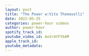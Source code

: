 ```yaml
---
layout: post
title: "The Power w:Vito Thomaselli"
date: 2022-05-25
categories: power-hour videos
author: power-hour
spotify_track_id: 
youtube_video_id: AxSr4tFYb4M
apple_track_id: 
youtube_metadata: 
---
```

